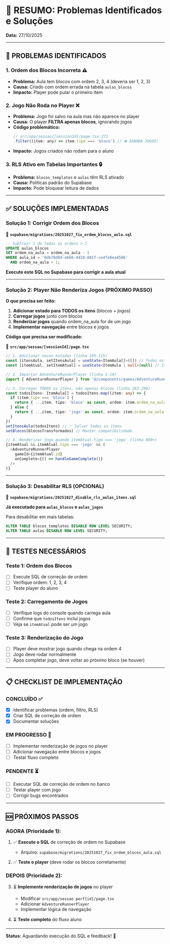 # 🎯 RESUMO: Problemas Identificados e Soluções

**Data:** 27/10/2025

---

## 🐛 PROBLEMAS IDENTIFICADOS

### 1. **Ordem dos Blocos Incorreta** ⚠️
- **Problema:** Aula tem blocos com ordem 2, 3, 4 (deveria ser 1, 2, 3)
- **Causa:** Criado com ordem errada na tabela `aulas_blocos`
- **Impacto:** Player pode pular o primeiro item

### 2. **Jogo Não Roda no Player** ❌
- **Problema:** Jogo foi salvo na aula mas não aparece no player
- **Causa:** O player **FILTRA apenas blocos**, ignorando jogos
- **Código problemático:**
  ```javascript
  // src/app/sessao/[sessionId]/page.tsx:272
  .filter((item: any) => item.tipo === 'bloco') // ❌ IGNORA JOGOS!
  ```
- **Impacto:** Jogos criados não rodam para o aluno

### 3. **RLS Ativo em Tabelas Importantes** 🔒
- **Problema:** `blocos_templates` e `aulas` têm RLS ativado
- **Causa:** Políticas padrão do Supabase
- **Impacto:** Pode bloquear leitura de dados

---

## ✅ SOLUÇÕES IMPLEMENTADAS

### Solução 1: Corrigir Ordem dos Blocos
📄 **`supabase/migrations/20251027_fix_ordem_blocos_aula.sql`**

```sql
-- Subtrair 1 de todas as ordens > 1
UPDATE aulas_blocos
SET ordem_na_aula = ordem_na_aula - 1
WHERE aula_id = '0db70d0d-e6b6-4d18-801f-ce4fe8ea4586'
  AND ordem_na_aula > 1;
```

**Execute este SQL no Supabase para corrigir a aula atual**

---

### Solução 2: Player Não Renderiza Jogos (PRÓXIMO PASSO)

**O que precisa ser feito:**

1. **Adicionar estado para TODOS os itens** (blocos + jogos)
2. **Carregar jogos** junto com blocos
3. **Renderizar jogos** quando ordem_na_aula for de um jogo
4. **Implementar navegação** entre blocos e jogos

**Código que precisa ser modificado:**

📄 **`src/app/sessao/[sessionId]/page.tsx`**

```typescript
// 1. Adicionar novos estados (linha 105-115)
const [itensAula, setItensAula] = useState<ItemAula[]>([]) // Todos os itens
const [itemAtual, setItemAtual] = useState<ItemAula | null>(null) // Item atual (bloco ou jogo)

// 2. Importar AdventureRunnerPlayer (linha 1-14)
import { AdventureRunnerPlayer } from '@/components/games/AdventureRunnerPlayer'

// 3. Carregar TODOS os itens, não apenas blocos (linha 263-290)
const todosItens: ItemAula[] = todosItens.map((item: any) => {
  if (item.tipo === 'bloco') {
    return { ...item, tipo: 'bloco' as const, ordem: item.ordem_na_aula }
  } else {
    return { ...item, tipo: 'jogo' as const, ordem: item.ordem_na_aula }
  }
})
setItensAula(todosItens) // ✅ Salvar todos os itens
setBlocos(blocosTransformados) // Manter compatibilidade

// 4. Renderizar jogo quando itemAtual.tipo === 'jogo' (linha 800+)
{itemAtual && itemAtual.tipo === 'jogo' && (
  <AdventureRunnerPlayer 
    gameId={itemAtual.id}
    onComplete={() => handleGameComplete()}
  />
)}
```

---

### Solução 3: Desabilitar RLS (OPCIONAL)
📄 **`supabase/migrations/20251027_disable_rls_aulas_itens.sql`**

**Já executado para `aulas_blocos` e `aulas_jogos`**

Para desabilitar em mais tabelas:
```sql
ALTER TABLE blocos_templates DISABLE ROW LEVEL SECURITY;
ALTER TABLE aulas DISABLE ROW LEVEL SECURITY;
```

---

## 🧪 TESTES NECESSÁRIOS

### Teste 1: Ordem dos Blocos
- [ ] Execute SQL de correção de ordem
- [ ] Verifique ordem: 1, 2, 3, 4
- [ ] Teste player do aluno

### Teste 2: Carregamento de Jogos
- [ ] Verifique logs do console quando carrega aula
- [ ] Confirme que `todosItens` inclui jogos
- [ ] Veja se `itemAtual` pode ser um jogo

### Teste 3: Renderização do Jogo
- [ ] Player deve mostrar jogo quando chega na ordem 4
- [ ] Jogo deve rodar normalmente
- [ ] Após completar jogo, deve voltar ao próximo bloco (se houver)

---

## 📋 CHECKLIST DE IMPLEMENTAÇÃO

### CONCLUÍDO ✅
- [x] Identificar problemas (ordem, filtro, RLS)
- [x] Criar SQL de correção de ordem
- [x] Documentar soluções

### EM PROGRESSO 🔄
- [ ] Implementar renderização de jogos no player
- [ ] Adicionar navegação entre blocos e jogos
- [ ] Testar fluxo completo

### PENDENTE ⏳
- [ ] Executar SQL de correção de ordem no banco
- [ ] Testar player com jogo
- [ ] Corrigir bugs encontrados

---

## 🆘 PRÓXIMOS PASSOS

### AGORA (Prioridade 1):
1. ✅ **Execute o SQL** de correção de ordem no Supabase
   - Arquivo: `supabase/migrations/20251027_fix_ordem_blocos_aula.sql`
   
2. ✅ **Teste o player** (deve rodar os blocos corretamente)

### DEPOIS (Prioridade 2):
3. ⏳ **Implemente renderização de jogos** no player
   - Modificar `src/app/sessao perf[id]/page.tsx`
   - Adicionar `AdventureRunnerPlayer`
   - Implementar lógica de navegação

4. ⏳ **Teste completo** do fluxo aluno

---

**Status:** Aguardando execução do SQL e feedback! 🚀



